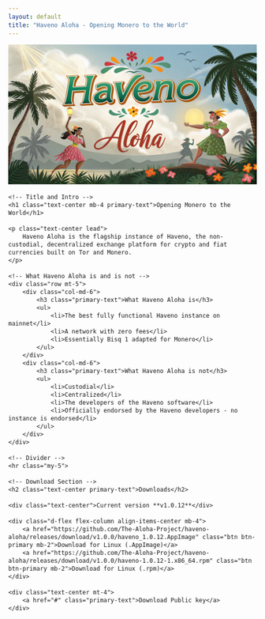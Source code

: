 ```yaml
---
layout: default
title: "Haveno Aloha - Opening Monero to the World"
---
```


<!-- Hero Section with Image -->
<div class="container-fluid p-0 mb-5">
    <!-- The large image will have rounded edges and cover the width -->
    <img src="/assets/images/best.png" class="img-fluid w-100 rounded hero-image" alt="Haveno Aloha Hero Image">
</div>

<!-- Main Content -->
<div class="container mt-5">
    
    <!-- Title and Intro -->
    <h1 class="text-center mb-4 primary-text">Opening Monero to the World</h1>
    
    <p class="text-center lead">
        Haveno Aloha is the flagship instance of Haveno, the non-custodial, decentralized exchange platform for crypto and fiat currencies built on Tor and Monero.
    </p>
    
    <!-- What Haveno Aloha is and is not -->
    <div class="row mt-5">
        <div class="col-md-6">
            <h3 class="primary-text">What Haveno Aloha is</h3>
            <ul>
                <li>The best fully functional Haveno instance on mainnet</li>
                <li>A network with zero fees</li>
                <li>Essentially Bisq 1 adapted for Monero</li>
            </ul>
        </div>
        <div class="col-md-6">
            <h3 class="primary-text">What Haveno Aloha is not</h3>
            <ul>
                <li>Custodial</li>
                <li>Centralized</li>
                <li>The developers of the Haveno software</li>
                <li>Officially endorsed by the Haveno developers - no instance is endorsed</li>
            </ul>
        </div>
    </div>

    <!-- Divider -->
    <hr class="my-5">
    
    <!-- Download Section -->
    <h2 class="text-center primary-text">Downloads</h2>

    <div class="text-center">Current version **v1.0.12**</div>
    
    <div class="d-flex flex-column align-items-center mb-4">
        <a href="https://github.com/The-Aloha-Project/haveno-aloha/releases/download/v1.0.0/haveno_1.0.12.AppImage" class="btn btn-primary mb-2">Download for Linux (.AppImage)</a>
        <a href="https://github.com/The-Aloha-Project/haveno-aloha/releases/download/v1.0.0/haveno-1.0.12-1.x86_64.rpm" class="btn btn-primary mb-2">Download for Linux (.rpm)</a>
    </div>
    
    <div class="text-center mt-4">
        <a href="#" class="primary-text">Download Public key</a>
    </div>
</div>